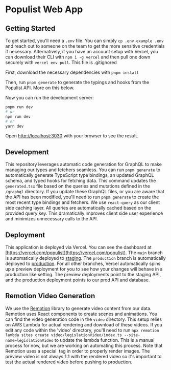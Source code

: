 # Populist Web App

## Getting Started

To get started, you'll need a `.env` file. You can simply `cp .env.example .env` and reach out to someone on the team to get the more sensitive credentials if necessary. Alternatively, if you have an account setup with Vercel, you can download their CLI with `npm i -g vercel` and then pull one down securely with `vercel env pull`. This file is .gitignored

First, download the necessary dependencies with `pnpm install`

Then, run `pnpm generate` to generate the typings and hooks from the Populist API. More on this below.

Now you can run the development server:

```bash
pnpm run dev
# or
npm run dev
# or
yarn dev
```

Open [http://localhost:3030](http://localhost:3030) with your browser to see the result.

## Development

This repository leverages automatic code generation for GraphQL to make managing our types and fetchers seamless. You can run `pnpm generate` to automatically generate TypeScript type bindings, an updated GraphQL schema, and typed hooks for fetching data. This command updates the `generated.tsx` file based on the queries and mutations defined in the `/graphql` directory. If you update these GraphQL files, or you are aware that the API has been modified, you'll need to run `pnpm generate` to create the most recent type bindings and fetchers. We use `react-query` as our client side caching layer. All queries are automatically cached based on the provided query key. This dramatically improves client side user experience and minimizes unnecessary calls to the API.

## Deployment

This application is deployed via Vercel. You can see the dashboard at [https://vercel.com/populist](https://vercel.com/populist).
The `main` branch is automatically deployed to [staging](staging.populist.us). The `production` branch is automatically deployed to [production](populist.us). For all other branches, Vercel automatically spins up a preview deployment for you to see how your changes will behave in a production like setting. The preview deployments point to the staging API, and the production deployment points to our prod API and database.

## Remotion Video Generation

We use the [Remotion](https://www.remotion.dev/) library to generate video content from our data. Remotion uses React components to create scenes and animations. You can find the video generation code in the `video` directory. This setup relies on AWS Lambda for actual rendering and download of these videos. If you edit any code within the 'video' directory, you'll need to run `npx remotion lambda sites create video/legislationVideo/index.ts --site-name=legislationVideo` to update the lambda function. This is a manual process for now, but we are working on automating this process. Note that Remotion uses a special <Img /> tag in order to properly render images. The preview video is not always 1:1 with the rendered video so it's important to test the actual rendered video before pushing to production.
